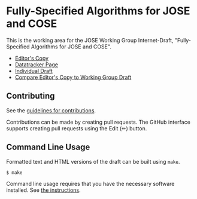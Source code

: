 # Fully-Specified Algorithms for JOSE and COSE

This is the working area for the JOSE Working Group Internet-Draft, "Fully-Specified Algorithms for JOSE and COSE".

* [Editor's Copy](https://ietf-wg-jose.github.io/draft-ietf-jose-fully-specified-algorithms/#go.draft-ietf-jose-fully-specified-algorithms.html)
* [Datatracker Page](https://datatracker.ietf.org/doc/draft-ietf-jose-fully-specified-algorithms)
* [Individual Draft](https://datatracker.ietf.org/doc/html/draft-jones-jose-fully-specified-algorithms)
* [Compare Editor's Copy to Working Group Draft](https://ietf-wg-jose.github.io/draft-ietf-jose-fully-specified-algorithms/#go.draft-ietf-jose-fully-specified-algorithms.diff)


## Contributing

See the
[guidelines for contributions](https://github.com/ietf-wg-jose/draft-ietf-jose-fully-specified-algorithms/blob/main/CONTRIBUTING.md).

Contributions can be made by creating pull requests.
The GitHub interface supports creating pull requests using the Edit (✏) button.


## Command Line Usage

Formatted text and HTML versions of the draft can be built using `make`.

```sh
$ make
```

Command line usage requires that you have the necessary software installed.  See
[the instructions](https://github.com/martinthomson/i-d-template/blob/main/doc/SETUP.md).

